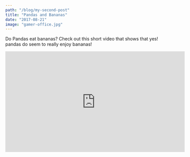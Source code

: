 ```yaml
---
path: "/blog/my-second-post"
title: "Pandas and Bananas"
date: "2017-08-21"
image: "gamer-office.jpg"
---
```


Do Pandas eat bananas? Check out this short video that shows that yes! pandas do
seem to really enjoy bananas!

<iframe width="560" height="315" src="https://www.youtube.com/embed/4SZl1r2O_bY" frameborder="0" allowfullscreen></iframe>
